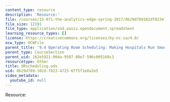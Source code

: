 ```yaml
---
content_type: resource
description: 'Resource:'
file: /courses/15-071-the-analytics-edge-spring-2017/0b29d789102df82347256ff5f1e8a2e5_ORscheduling.ods
file_size: 12191
file_type: application/vnd.oasis.opendocument.spreadsheet
learning_resource_types: []
license: https://creativecommons.org/licenses/by-nc-sa/4.0/
ocw_type: OCWFile
parent_title: '9.4 Operating Room Scheduling: Making Hospitals Run Smoothly  (Recitation)'
parent_type: CourseSection
parent_uid: 162e5921-904a-9507-80e7-596c005168c3
resourcetype: Other
title: ORscheduling.ods
uid: 0b29d789-102d-f823-4725-6ff5f1e8a2e5
video_metadata:
  youtube_id: null
---
```

Resource: